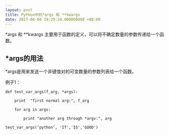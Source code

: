 ```yaml
---
layout: post
title: Python中的*args 和 **kwargs
date: 2017-06-08 19:29:24.000000000 +08:00
---
```


*args 和 **kwargs 主要用于函数的定义，可以将不确定数量的参数传递给一个函数。

## *args的用法

*args是用来发送一个非键值对的可变数量的参数列表给一个函数。



例子1：

```
def test_var_args(f_arg, *args):

    print  "first normal arg:", f_arg

    for arg in args:

        print "another arg through *argv:", arg

test_var_args(‘python’, 'IT','IS','GOOD')
```
